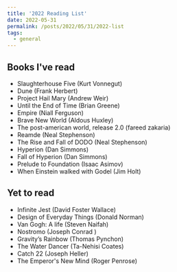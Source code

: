 ```yaml
---
title: '2022 Reading List'
date: 2022-05-31
permalink: /posts/2022/05/31/2022-list
tags:
  - general
---
```


## Books I've read
- Slaughterhouse Five (Kurt Vonnegut)
- Dune (Frank Herbert)
- Project Hail Mary (Andrew Weir)
- Until the End of Time (Brian Greene)
- Empire (Niall Ferguson)
- Brave New World (Aldous Huxley)
- The post-american world, release 2.0 (fareed zakaria)
- Reamde (Neal Stephenson)
- The Rise and Fall of DODO (Neal Stephenson)
- Hyperion (Dan Simmons)
- Fall of Hyperion (Dan Simmons)
- Prelude to Foundation (Isaac Asimov)
- When Einstein walked with Godel (Jim Holt)

## Yet to read
- Infinite Jest (David Foster Wallace)
- Design of Everyday Things (Donald Norman)
- Van Gogh: A life (Steven Naifah)
- Nostromo (Joseph Conrad )
- Gravity’s Rainbow (Thomas Pynchon)
- The Water Dancer (Ta-Nehisi Coates)
- Catch 22 (Joseph Heller)
- The Emperor's New Mind (Roger Penrose)